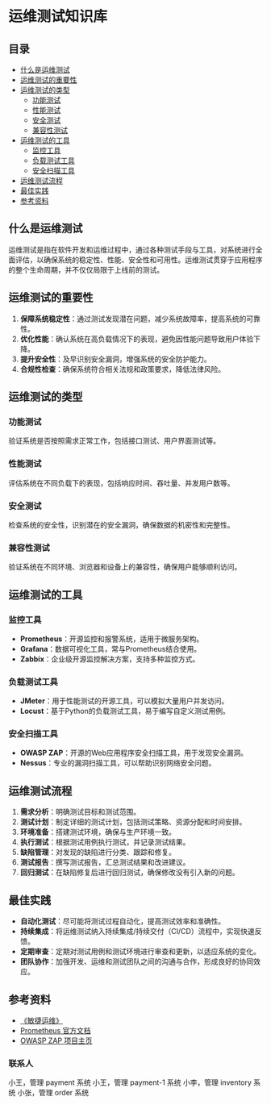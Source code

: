# 运维测试知识库

## 目录

- [什么是运维测试](#什么是运维测试)
- [运维测试的重要性](#运维测试的重要性)
- [运维测试的类型](#运维测试的类型)
    - [功能测试](#功能测试)
    - [性能测试](#性能测试)
    - [安全测试](#安全测试)
    - [兼容性测试](#兼容性测试)
- [运维测试的工具](#运维测试的工具)
    - [监控工具](#监控工具)
    - [负载测试工具](#负载测试工具)
    - [安全扫描工具](#安全扫描工具)
- [运维测试流程](#运维测试流程)
- [最佳实践](#最佳实践)
- [参考资料](#参考资料)

## 什么是运维测试

运维测试是指在软件开发和运维过程中，通过各种测试手段与工具，对系统进行全面评估，以确保系统的稳定性、性能、安全性和可用性。运维测试贯穿于应用程序的整个生命周期，并不仅仅局限于上线前的测试。

## 运维测试的重要性

1. **保障系统稳定性**：通过测试发现潜在问题，减少系统故障率，提高系统的可靠性。
2. **优化性能**：确认系统在高负载情况下的表现，避免因性能问题导致用户体验下降。
3. **提升安全性**：及早识别安全漏洞，增强系统的安全防护能力。
4. **合规性检查**：确保系统符合相关法规和政策要求，降低法律风险。

## 运维测试的类型

### 功能测试

验证系统是否按照需求正常工作，包括接口测试、用户界面测试等。

### 性能测试

评估系统在不同负载下的表现，包括响应时间、吞吐量、并发用户数等。

### 安全测试

检查系统的安全性，识别潜在的安全漏洞，确保数据的机密性和完整性。

### 兼容性测试

验证系统在不同环境、浏览器和设备上的兼容性，确保用户能够顺利访问。

## 运维测试的工具

### 监控工具

- **Prometheus**：开源监控和报警系统，适用于微服务架构。
- **Grafana**：数据可视化工具，常与Prometheus结合使用。
- **Zabbix**：企业级开源监控解决方案，支持多种监控方式。

### 负载测试工具

- **JMeter**：用于性能测试的开源工具，可以模拟大量用户并发访问。
- **Locust**：基于Python的负载测试工具，易于编写自定义测试用例。

### 安全扫描工具

- **OWASP ZAP**：开源的Web应用程序安全扫描工具，用于发现安全漏洞。
- **Nessus**：专业的漏洞扫描工具，可以帮助识别网络安全问题。

## 运维测试流程

1. **需求分析**：明确测试目标和测试范围。
2. **测试计划**：制定详细的测试计划，包括测试策略、资源分配和时间安排。
3. **环境准备**：搭建测试环境，确保与生产环境一致。
4. **执行测试**：根据测试用例执行测试，并记录测试结果。
5. **缺陷管理**：对发现的缺陷进行分类、跟踪和修复。
6. **测试报告**：撰写测试报告，汇总测试结果和改进建议。
7. **回归测试**：在缺陷修复后进行回归测试，确保修改没有引入新的问题。

## 最佳实践

- **自动化测试**：尽可能将测试过程自动化，提高测试效率和准确性。
- **持续集成**：将运维测试纳入持续集成/持续交付（CI/CD）流程中，实现快速反馈。
- **定期审查**：定期对测试用例和测试环境进行审查和更新，以适应系统的变化。
- **团队协作**：加强开发、运维和测试团队之间的沟通与合作，形成良好的协同效应。

## 参考资料

- [《敏捷运维》](https://www.example.com)
- [Prometheus 官方文档](https://prometheus.io/docs/introduction/overview/)
- [OWASP ZAP 项目主页](https://owasp.org/www-project-zap/)

### 联系人

小王，管理 payment 系统
小王，管理 payment-1 系统
小李，管理 inventory 系统
小张，管理 order 系统